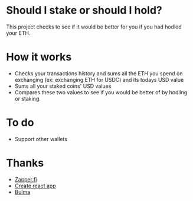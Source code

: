 # Should I stake or should I hold?
This project checks to see if it would be better for you if you had hodled your ETH.

# How it works
* Checks your transactions history and sums all the ETH you spend on exchanging (ex: exchanging ETH for USDC) and its todays USD value
* Sums all your staked coins' USD values
* Compares these two values to see if you would be better of by hodling or staking.

# To do
* Support other wallets

# Thanks
* <a href="http://zapper.fi/" target="new">Zapper.fi</a>
* <a href="https://reactjs.org/docs/create-a-new-react-app.html" target="new">Create react app</a>
* <a href="https://bulma.io/" target="new">Bulma </a>